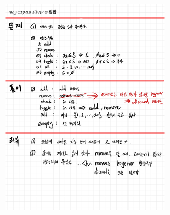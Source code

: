![85E2485D-3597-4A79-B2C0-DDDF70FCBC4B.jpeg](README_assets/c9de0af073a567481f6f418027f74b1022ea8464.jpeg)


